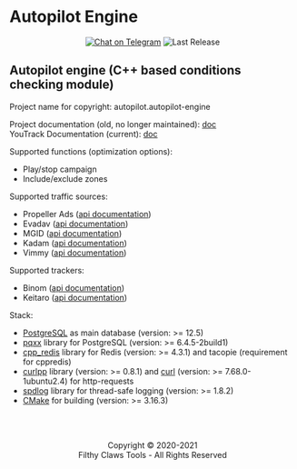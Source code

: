 # Autopilot Engine

<p align="center">
<a href="https://t.me/alcatraz_rm"><img src="https://img.shields.io/badge/Telegram Chat-@alcatraz_rm-2CA5E0.svg?logo=telegram&style=for-the-badge" alt="Chat on Telegram"/></a>
<img src="https://img.shields.io/badge/version-v.1.0.0_alpha.226-green?style=for-the-badge" alt="Last Release"/>
</p>

## Autopilot engine (C++ based conditions checking module)
Project name for copyright: autopilot.autopilot-engine

Project documentation (old, no longer maintained): [doc](https://docs.google.com/document/d/1Z79HDBINUZZ2xw2-kPKdatbatP-Nh94qgwU8WsKzlEI/edit)
<br>
YouTrack Documentation (current): [doc](https://fcteam.myjetbrains.com/youtrack/articles/FCTOOLSDEV-A-2/%D0%90%D0%B2%D1%82%D0%BE%D0%BF%D0%B8%D0%BB%D0%BE%D1%82---%D0%B8%D0%BD%D1%84%D0%BE%D1%80%D0%BC%D0%B0%D1%86%D0%B8%D1%8F) 

Supported functions (optimization options):
* Play/stop campaign
* Include/exclude zones

Supported traffic sources:
* Propeller Ads ([api documentation](https://ssp-api.propellerads.com/v5/docs/#/))
* Evadav ([api documentation](https://evadav.com/docs/api#/))
* MGID ([api documentation](https://help.mgid.com/ru/rest-api-mgid-advertisers))
* Kadam ([api documentation](https://wiki.kadam.net/index.php?title=API))
* Vimmy ([api documentation](https://vimmy.com/api/))

Supported trackers:
* Binom ([api documentation](https://docs.binom.org/api.php))
* Keitaro ([api documentation](https://admin-api.docs.keitaro.io))

Stack:
* [PostgreSQL](https://www.postgresql.org/) as main database (version: >= 12.5)
* [pqxx](http://pqxx.org/development/libpqxx/) library for PostgreSQL (version: >= 6.4.5-2build1)
* [cpp_redis](https://github.com/cpp-redis/cpp_redis) library for Redis (version: >= 4.3.1) and tacopie (requirement for cppredis)
* [curlpp](http://www.curlpp.org/) library (version: >= 0.8.1) and [curl](https://curl.se/) (version: >= 7.68.0-1ubuntu2.4) for http-requests
* [spdlog](https://github.com/gabime/spdlog) library for thread-safe logging (version: >= 1.8.2)
* [CMake](https://cmake.org/) for building (version: >= 3.16.3)

<br>
<br>
<p align="center">
Copyright © 2020-2021
<br>
Filthy Claws Tools - All Rights Reserved
</p>
